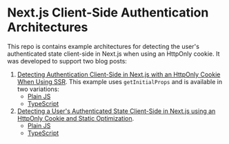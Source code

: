 # Next.js Client-Side Authentication Architectures

This repo is contains example architectures for detecting
the user's authenticated state client-side in Next.js when
using an HttpOnly cookie. It was developed to support two
blog posts:

1. [Detecting Authentication Client-Side in Next.js with an HttpOnly Cookie When Using SSR](https://dev.to/justincy/detecting-authentication-client-side-in-next-js-with-an-httponly-cookie-when-using-ssr-4d3e). This example uses `getInitialProps` and is
   available in two variations:
   - [Plain JS](ssr)
   - [TypeScript](ssr-ts)
2. [Detecting a User's Authenticated State Client-Side in Next.js using an HttpOnly Cookie and Static Optimization](https://dev.to/justincy/detecting-a-user-s-authenticated-state-client-side-in-next-js-using-an-httponly-cookie-and-static-optimization-6ib).
   - [Plain JS](static)
   - [TypeScript](static-ts)
